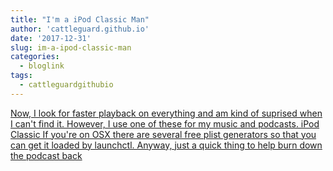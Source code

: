 ```yaml
---
title: "I'm a iPod Classic Man"
author: 'cattleguard.github.io'
date: '2017-12-31'
slug: im-a-ipod-classic-man
categories:
  - bloglink
tags:
  - cattleguardgithubio
---
```


[Now, I look for faster playback on everything and am kind of suprised when I can't find it. However, I use one of these for my music and podcasts. iPod Classic If you're on OSX there are several free plist generators so that you can get it loaded by launchctl. Anyway, just a quick thing to help burn down the podcast back<i class="fas fa-external-link-alt"></i>](https://cattleguard.github.io/2017/12/31/speed-it-up/)

